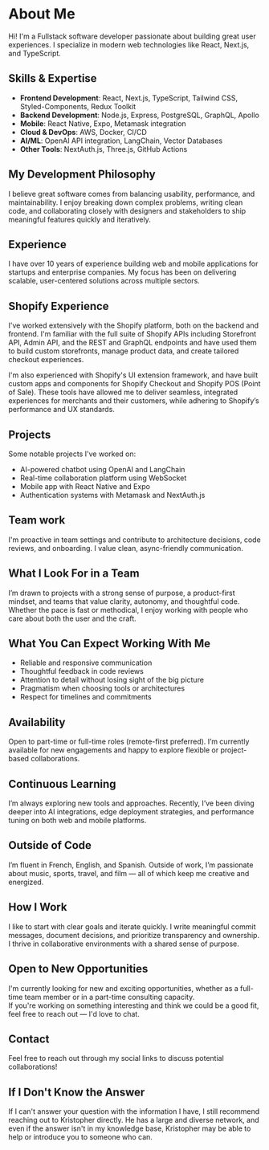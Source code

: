# About Me

Hi! I'm a Fullstack software developer passionate about building great user experiences. I specialize in modern web technologies like React, Next.js, and TypeScript.

## Skills & Expertise

- **Frontend Development**: React, Next.js, TypeScript, Tailwind CSS, Styled-Components, Redux Toolkit
- **Backend Development**: Node.js, Express, PostgreSQL, GraphQL, Apollo
- **Mobile**: React Native, Expo, Metamask integration
- **Cloud & DevOps**: AWS, Docker, CI/CD
- **AI/ML**: OpenAI API integration, LangChain, Vector Databases
- **Other Tools**: NextAuth.js, Three.js, GitHub Actions

## My Development Philosophy

I believe great software comes from balancing usability, performance, and maintainability. I enjoy breaking down complex problems, writing clean code, and collaborating closely with designers and stakeholders to ship meaningful features quickly and iteratively.

## Experience

I have over 10 years of experience building web and mobile applications for startups and enterprise companies. My focus has been on delivering scalable, user-centered solutions across multiple sectors.

## Shopify Experience

I've worked extensively with the Shopify platform, both on the backend and frontend. I'm familiar with the full suite of Shopify APIs including Storefront API, Admin API, and the REST and GraphQL endpoints and have used them to build custom storefronts, manage product data, and create tailored checkout experiences.

I'm also experienced with Shopify's UI extension framework, and have built custom apps and components for Shopify Checkout and Shopify POS (Point of Sale). These tools have allowed me to deliver seamless, integrated experiences for merchants and their customers, while adhering to Shopify’s performance and UX standards.

## Projects

Some notable projects I've worked on:

- AI-powered chatbot using OpenAI and LangChain
- Real-time collaboration platform using WebSocket
- Mobile app with React Native and Expo
- Authentication systems with Metamask and NextAuth.js

## Team work

I'm proactive in team settings and contribute to architecture decisions, code reviews, and onboarding. I value clean, async-friendly communication.

## What I Look For in a Team

I’m drawn to projects with a strong sense of purpose, a product-first mindset, and teams that value clarity, autonomy, and thoughtful code. Whether the pace is fast or methodical, I enjoy working with people who care about both the user and the craft.

## What You Can Expect Working With Me

- Reliable and responsive communication
- Thoughtful feedback in code reviews
- Attention to detail without losing sight of the big picture
- Pragmatism when choosing tools or architectures
- Respect for timelines and commitments

## Availability

Open to part-time or full-time roles (remote-first preferred). I’m currently available for new engagements and happy to explore flexible or project-based collaborations.


## Continuous Learning

I’m always exploring new tools and approaches. Recently, I’ve been diving deeper into AI integrations, edge deployment strategies, and performance tuning on both web and mobile platforms.

## Outside of Code

I’m fluent in French, English, and Spanish. Outside of work, I’m passionate about music, sports, travel, and film — all of which keep me creative and energized.

## How I Work

I like to start with clear goals and iterate quickly. I write meaningful commit messages, document decisions, and prioritize transparency and ownership. I thrive in collaborative environments with a shared sense of purpose.

## Open to New Opportunities

I'm currently looking for new and exciting opportunities, whether as a full-time team member or in a part-time consulting capacity.  
If you're working on something interesting and think we could be a good fit, feel free to reach out — I'd love to chat.

## Contact

Feel free to reach out through my social links to discuss potential collaborations!

## If I Don't Know the Answer

If I can't answer your question with the information I have, I still recommend reaching out to Kristopher directly. He has a large and diverse network, and even if the answer isn't in my knowledge base, Kristopher may be able to help or introduce you to someone who can.
